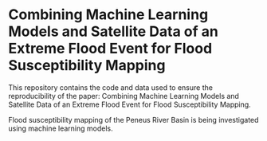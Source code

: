 # Combining Machine Learning Models and Satellite Data of an Extreme Flood Event for Flood Susceptibility Mapping
This repository contains the code and data used to ensure the reproducibility of the paper: Combining Machine Learning Models and Satellite Data of an Extreme Flood Event for Flood Susceptibility Mapping.

Flood susceptibility mapping of the Peneus River Basin is being investigated using machine learning models.
